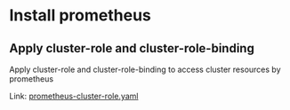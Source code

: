 # Install prometheus

## Apply cluster-role and cluster-role-binding

Apply cluster-role and cluster-role-binding to access cluster resources by prometheus

Link: [prometheus-cluster-role.yaml](../../grafana/prometheus-cluster-role.yaml)
